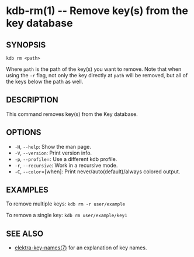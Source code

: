 kdb-rm(1) -- Remove key(s) from the key database
================================================

## SYNOPSIS

`kdb rm <path>`

Where `path` is the path of the key(s) you want to remove.
Note that when using the `-r` flag, not only the key directly at `path` will be removed, but all of the keys below the path as well.

## DESCRIPTION

This command removes key(s) from the Key database.

## OPTIONS

- `-H`, `--help`:
  Show the man page.
- `-V`, `--version`:
  Print version info.
- `-p`, `--profile`=<profile>:
  Use a different kdb profile.
- `-r`, `--recursive`:
  Work in a recursive mode.
- `-C`, `--color`=[when]:
  Print never/auto(default)/always colored output.

## EXAMPLES

To remove multiple keys:
`kdb rm -r user/example`

To remove a single key:
`kdb rm user/example/key1`

## SEE ALSO

- [elektra-key-names(7)](elektra-key-names.md) for an explanation of key names.